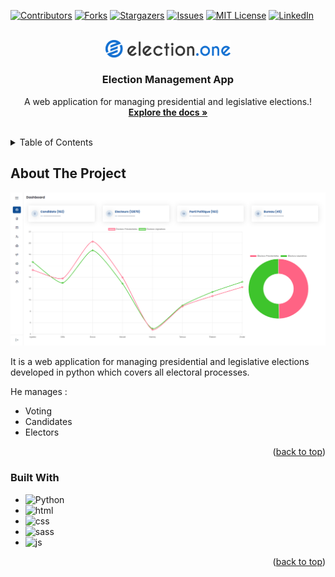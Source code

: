 <div id="top"></div>

[![Contributors][contributors-shield]][contributors-url]
[![Forks][forks-shield]][forks-url]
[![Stargazers][stars-shield]][stars-url]
[![Issues][issues-shield]][issues-url]
[![MIT License][license-shield]][license-url]
[![LinkedIn][linkedin-shield]][linkedin-url]



<!-- PROJECT LOGO -->
<br />
<div align="center">
  <a href="#">
    <img src="static/images/dev_img/election_logo.svg" alt="Logo" width="200">
  </a>

  <h3 align="center">Election Management App</h3>

  <p align="center">
    A web application for managing presidential and legislative elections.!
    <br />
    <a href="#"><strong>Explore the docs »</strong></a>
    <br />
    <br />
  </p>
</div>



<!-- TABLE OF CONTENTS -->
<details>
  <summary>Table of Contents</summary>
  <ol>
    <li>
      <a href="#about-the-project">About The Project</a>
      <ul>
        <li><a href="#built-with">Built With</a></li>
      </ul>
    </li>
  </ol>
</details>



<!-- ABOUT THE PROJECT -->
## About The Project

[![Product Name Screen Shot][product-screenshot]](https://example.com)

It is a web application for managing presidential and legislative elections developed in python which covers all electoral processes.

He manages :
* Voting
* Candidates
* Electors


<p align="right">(<a href="#top">back to top</a>)</p>



### Built With

* ![Python]
* ![html]
* ![css]
* ![sass]
* ![js]

<p align="right">(<a href="#top">back to top</a>)</p>

<!-- MARKDOWN LINKS & IMAGES -->
<!-- https://www.markdownguide.org/basic-syntax/#reference-style-links -->
[contributors-shield]: https://img.shields.io/github/contributors/ananikomlanMH/Election-Management-App
[contributors-url]: https://github.com/ananikomlanMH/Election-Management-App/graphs/contributors
[forks-shield]: https://img.shields.io/github/forks/ananikomlanMH/Election-Management-App
[forks-url]: https://github.com/ananikomlanMH/Election-Management-App/network/members
[stars-shield]: https://img.shields.io/github/stars/ananikomlanMH/Election-Management-App
[stars-url]: https://github.com/ananikomlanMH/Election-Management-App/stargazers
[issues-shield]: https://img.shields.io/github/issues/ananikomlanMH/Election-Management-App
[issues-url]: https://github.com/ananikomlanMH/Election-Management-App/issues
[license-shield]: https://img.shields.io/github/license/ananikomlanMH/Election-Management-App
[license-url]: https://github.com/ananikomlanMH/Election-Management-App/blob/master/LICENSE.txt
[linkedin-shield]: https://img.shields.io/badge/-LinkedIn-black.svg?style=for-the-badge&logo=linkedin&colorB=555
[linkedin-url]: https://linkedin.com/in/komlan-mawulom-h-anani-b86a30219
[product-screenshot]: static/images/dev_img/screenshot_1.svg
[Python]: https://img.shields.io/badge/Python-000000?style=for-the-badge&logo=python&logoColor=white
[html]: https://img.shields.io/badge/HTML-dd4b25?style=for-the-badge&logo=html5&logoColor=white
[css]: https://img.shields.io/badge/CSS3-1181d9?style=for-the-badge&logo=css3&logoColor=white
[sass]: https://img.shields.io/badge/SASS-c76395?style=for-the-badge&logo=sass&logoColor=white
[js]: https://img.shields.io/badge/JavaScript-efd81d?style=for-the-badge&logo=javascript&logoColor=white

